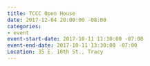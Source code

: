 ```yaml
---
title: TCCC Open House
date: 2017-12-04 20:00:00 -08:00
categories:
- event
event-start-date: 2017-10-11 11:30:00 -07:00
event-end-date: 2017-10-11 13:30:00 -07:00
Location: 35 E. 10th St., Tracy
---
```


